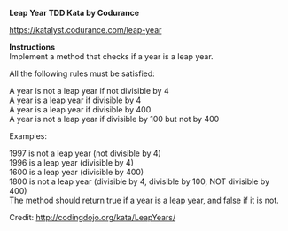 **Leap Year TDD Kata by Codurance**

https://katalyst.codurance.com/leap-year

**Instructions**\
Implement a method that checks if a year is a leap year.

All the following rules must be satisfied:

A year is not a leap year if not divisible by 4\
A year is a leap year if divisible by 4\
A year is a leap year if divisible by 400\
A year is not a leap year if divisible by 100 but not by 400

Examples:

1997 is not a leap year (not divisible by 4)\
1996 is a leap year (divisible by 4)\
1600 is a leap year (divisible by 400)\
1800 is not a leap year (divisible by 4, divisible by 100, NOT divisible by 400)\
The method should return true if a year is a leap year, and false if it is not.

Credit: http://codingdojo.org/kata/LeapYears/